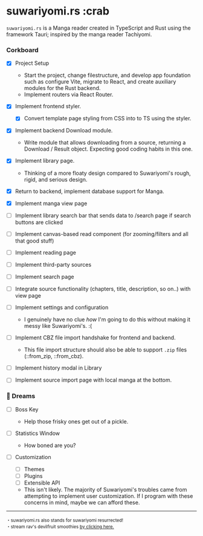 # suwariyomi.rs :crab

`suwariyomi.rs` is a Manga reader created in TypeScript and Rust using the framework Tauri; inspired by the manga reader Tachiyomi.

### Corkboard

- [x] Project Setup

  - Start the project, change filestructure, and
        develop app foundation such as configure Vite,
        migrate to React, and create auxiliary modules
        for the Rust backend.
  - Implement routers via React Router.

- [x] Implement frontend styler.

  - [x] Convert template page styling from CSS into to TS using the
            styler.

- [x] Implement backend Download module.
  - Write module that allows downloading from a source, returning a Download / Result object. Expecting good coding habits in this one.

- [x] Implement library page.
  - Thinking of a more floaty design compared to Suwariyomi's rough, rigid,
        and serious design.

- [x] Return to backend, implement database support for Manga.

- [x] Implement manga view page

- [ ] Implement library search bar that sends data to /search page if search buttons are clicked

- [ ] Implement canvas-based read component (for zooming/filters and all that good stuff)

- [ ] Implement reading page

- [ ] Implement third-party sources

- [ ] Implement search page

- [ ] Integrate source functionality (chapters, title, description, so on..) with view page

- [ ] Implement settings and configuration

  - I genuinely have no clue *how* I'm going to do this without making it messy like Suwariyomi's. :(

- [ ] Implement CBZ file import handshake for frontend and backend.

  - This file import structure should also be able to support `.zip` files (::from_zip, ::from_cbz).

- [ ] Implement history modal in Library

- [ ] Implement source import page with local manga at the bottom.

### 💭 Dreams

- [ ] Boss Key

  - Help those frisky ones get out of a pickle.

- [ ] Statistics Window

  - How boned are you?

- [ ] Customization

  - [ ] Themes
  - [ ] Plugins
  - [ ] Extensible API

  - This isn't likely. The majority of Suwariyomi's troubles came from
        attempting to implement user customization. If I program with these
        concerns in mind, maybe we can afford these.

<!--
1. No committing changes to both frontend and backend at the same time.
2. When committing to a side, prefix with either [frontend] or [backend].

-->

---

<sup>
   ・suwariyomi.rs also stands for suwariyomi resurrected! <br />
   ・stream rav's devilfruit smoothies <u><a href=https://open.spotify.com/track/4BfvLwWWzENjV4lMV51nH0?si=41228558fd3e4142>by clicking here.</a></u>
